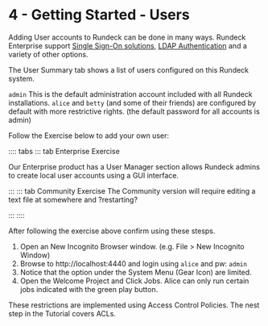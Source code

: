 # 4 - Getting Started - Users

Adding User accounts to Rundeck can be done in many ways. Rundeck Enterprise support [Single Sign-On solutions](/administration/security/sso), [LDAP Authentication](/administration/security/authentication.html#ldap) and a variety of other options.

The User Summary tab shows a list of users configured on this Rundeck system.

`admin` This is the default administration account included with all Rundeck installations.
`alice` and `betty` (and some of their friends) are configured by default with more restrictive rights. (the default password for all accounts is admin)

Follow the Exercise below to add your own user:

:::: tabs
::: tab Enterprise Exercise

Our Enterprise product has a User Manager section allows Rundeck admins to create local user accounts using a GUI interface.

:::
::: tab Community Exercise
The Community version will require editing a text file at somewhere and ?restarting?

:::
::::

After following the exercise above confirm using these stesps.
1. Open an New Incognito Browser window. (e.g. File > New Incognito Window)
1. Browse to http://localhost:4440 and login using `alice` and pw: `admin`
1. Notice that the option under the System Menu (Gear Icon) are limited.
1. Open the Welcome Project and Click Jobs. Alice can only run certain jobs indicated with the green play button.

These restrictions are implemented using Access Control Policies.  The nest step in the Tutorial covers ACLs.
